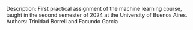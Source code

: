 Description: First practical assignment of the machine learning course, taught in the second semester of 2024 at the University of Buenos Aires. 
Authors: Trinidad Borrell and Facundo Garcia
